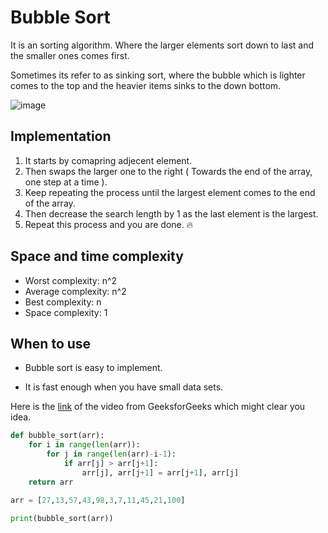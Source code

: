 # Bubble Sort
 
It is an sorting algorithm. Where the larger elements sort down to last and the smaller ones comes first.

Sometimes its refer to as sinking sort, where the bubble which is lighter comes to the top and the heavier items sinks to the down bottom.

![image](https://user-images.githubusercontent.com/33658792/236674196-a50f56c1-6e1c-4b26-a18f-7c74318e2e93.png)

## Implementation

1. It starts by comapring adjecent element.
2. Then swaps the larger one to the right ( Towards the end of the array, one step at a time ).
3. Keep repeating the process until the largest element comes to the end of the array.
4. Then decrease the search length by 1 as the last element is the largest.
5. Repeat this process and you are done. :fire:

## Space and time complexity

* Worst complexity: n^2
* Average complexity: n^2
* Best complexity: n
* Space complexity: 1

## When to use

- Bubble sort is easy to implement.

- It is fast enough when you have small data sets.

Here is the [link](https://www.youtube.com/watch?v=nmhjrI-aW5o) of the video from GeeksforGeeks which might clear you idea.

```python
def bubble_sort(arr):
    for i in range(len(arr)):
        for j in range(len(arr)-i-1):
            if arr[j] > arr[j+1]:
                arr[j], arr[j+1] = arr[j+1], arr[j]
    return arr

arr = [27,13,57,43,98,3,7,11,45,21,100]

print(bubble_sort(arr))
```

